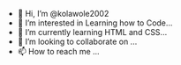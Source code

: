 - 👋 Hi, I’m @kolawole2002
- 👀 I’m interested in Learning how to Code...
- 🌱 I’m currently learning HTML and CSS...
- 💞️ I’m looking to collaborate on ...
- 📫 How to reach me ...

<!---
kolawole2002/kolawole2002 is a ✨ special ✨ repository because its `README.md` (this file) appears on your GitHub profile.
You can click the Preview link to take a look at your changes.
--->
